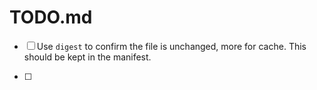 # TODO.md

 - [ ] Use `digest` to confirm the file is unchanged, more for cache. This
       should be kept in the manifest.
       
 - [ ] 
